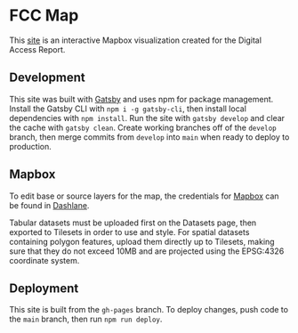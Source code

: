 # FCC Map

This [site](https://mapc.github.io/fcc-map/) is an interactive Mapbox visualization created for the Digital Access Report.

## Development

This site was built with [Gatsby](https://www.gatsbyjs.com/) and uses npm for package management. Install the Gatsby CLI with `npm i -g gatsby-cli`, then install local dependencies with `npm install`. Run the site with `gatsby develop` and clear the cache with `gatsby clean`. Create working branches off of the `develop` branch, then merge commits from `develop` into `main` when ready to deploy to production. 

## Mapbox

To edit base or source layers for the map, the credentials for [Mapbox](https://studio.mapbox.com/) can be found in [Dashlane](https://app.dashlane.com/login).

Tabular datasets must be uploaded first on the Datasets page, then exported to Tilesets in order to use and style. For spatial datasets containing polygon features, upload them directly up to Tilesets, making sure that they do not exceed 10MB and are projected using the EPSG:4326 coordinate system. 

## Deployment

This site is built from the `gh-pages` branch. To deploy changes, push code to the `main` branch, then run `npm run deploy`.
